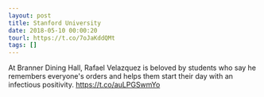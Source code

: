 ```yaml
---
layout: post
title: Stanford University
date: 2018-05-10 00:00:20
tourl: https://t.co/7oJaKddQMt
tags: []
---
```

At Branner Dining Hall, Rafael Velazquez is beloved by students who say he remembers everyone's orders and helps them start their day with an infectious positivity. https://t.co/auLPGSwmYo